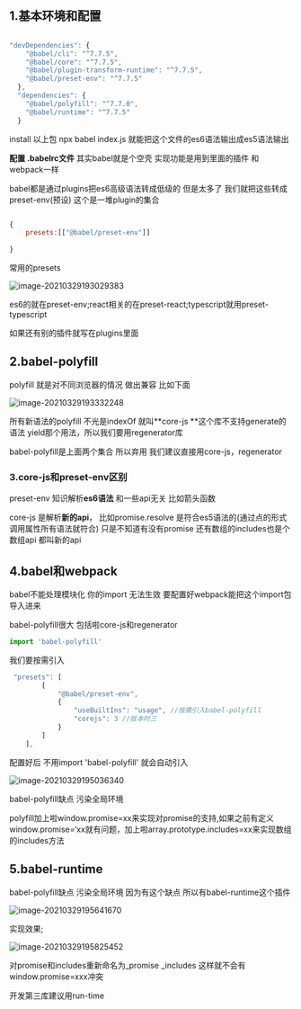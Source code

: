 

## 1.基本环境和配置

```js

"devDependencies": {
    "@babel/cli": "^7.7.5",
    "@babel/core": "^7.7.5",
    "@babel/plugin-transform-runtime": "^7.7.5",
    "@babel/preset-env": "^7.7.5"
  },
  "dependencies": {
    "@babel/polyfill": "^7.7.0",
    "@babel/runtime": "^7.7.5"
  }
```

install 以上包 npx babel index.js 就能把这个文件的es6语法输出成es5语法输出





**配置 .babelrc文件** 其实babel就是个空壳 实现功能是用到里面的插件 和webpack一样

babel都是通过plugins把es6高级语法转成低级的 但是太多了 我们就把这些转成preset-env(预设) 这个是一堆plugin的集合

```js

{
	presets:[["@babel/preset-env"]]
	
}
```

常用的presets

![image-20210329193029383](https://i.loli.net/2021/03/29/PD2fREQlYpSeMgt.png)



es6的就在preset-env;react相关的在preset-react;typescript就用preset-typescript

如果还有别的插件就写在plugins里面



## 2.babel-polyfill

polyfill 就是对不同浏览器的情况 做出兼容 比如下面

![image-20210329193332248](https://i.loli.net/2021/03/29/y9f7IZOlN5mwpqE.png)

所有新语法的polyfill 不光是indexOf 就叫**core-js **这个库不支持generate的语法 yield那个用法，所以我们要用regenerator库

babel-polyfill是上面两个集合 所以弃用 我们建议直接用core-js，regenerator





### 3.core-js和preset-env区别

preset-env 知识解析**es6语法** 和一些api无关 比如箭头函数

core-js 是解析**新的api**， 比如promise.resolve 是符合es5语法的(通过点的形式调用属性所有语法就符合) 只是不知道有没有promise 还有数组的includes也是个数组api 都叫新的api

##  4.babel和webpack

babel不能处理模块化 你的import 无法生效 要配置好webpack能把这个import包导入进来

babel-polyfill很大 包括啦core-js和regenerator

```js
import 'babel-polyfill'
```

 我们要按需引入

```js
 "presets": [
        [
            "@babel/preset-env",
            {
                "useBuiltIns": "usage", //按需引入babel-polyfill
                "corejs": 3 //版本时三
            }
        ]
    ],
```

配置好后 不用import 'babel-polyfill' 就会自动引入

![image-20210329195036340](https://i.loli.net/2021/03/29/KoyjWbmzGI1SF2f.png)

babel-polyfill缺点 污染全局环境 

polyfill加上啦window.promise=xx来实现对promise的支持,如果之前有定义window.promise=‘xx就有问题，加上啦array.prototype.includes=xx来实现数组的includes方法

## 5.babel-runtime

babel-polyfill缺点 污染全局环境  因为有这个缺点 所以有babel-runtime这个插件

![image-20210329195641670](https://i.loli.net/2021/03/29/Ppq57OcuQDHsmfM.png)

实现效果;

![image-20210329195825452](https://i.loli.net/2021/03/29/RKwZQqVnMbUO1t6.png)

对promise和includes重新命名为_promise _includes 这样就不会有window.promise=xxx冲突

开发第三库建议用run-time